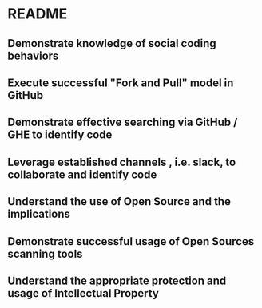 # README
## Demonstrate knowledge of social coding behaviors

## Execute successful "Fork and Pull" model in GitHub

## Demonstrate effective searching via GitHub / GHE to identify code

## Leverage established channels , i.e. slack, to collaborate and identify code

## Understand the use of Open Source and the implications

## Demonstrate successful usage of Open Sources scanning tools

## Understand the appropriate protection and usage of Intellectual Property
